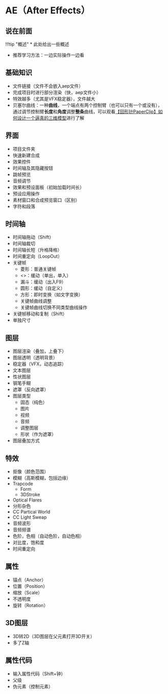 # AE（After Effects）
## 说在前面

!!!tip "概述"
    * 此处给出一些概述

* 推荐学习方法：一边实际操作一边看

## 基础知识
* 文件链接（文件不会嵌入aep文件）
* 完成项目时进行部分渲染（快，aep文件小）
* 特效越多（尤其是VFX稳定器），文件越大
* 贝塞尔曲线：一种**曲线**，一个端点有两个控制臂（也可以只有一个或没有），通过调节控制臂**长度**和**角度**调整**整条**曲线，可以观看[【回形针PaperClip】如何设计一个逼真的三维模型](https://www.bilibili.com/video/av35637884)进行了解

## 界面
* 项目文件夹
* 快速新建合成
* 效果控件
* 时间轴及其隐藏按钮
* 跳帧预览
* 音频调节
* 效果和预设面板（初始加载时间长）
* 预设应用操作
* 素材窗口和合成预览窗口（区别）
* 字符和段落

## 时间轴
* 时间轴拖动（Shift）
* 时间轴裁切
* 时间轴长短（升格降格）
* 时间重定向（LoopOut）
* 关键帧
    * 菱形：普通关键帧
    * <>：缓动（单出，单入）
    * 漏斗：缓动（出入F9）
    * 圆形：缓动（自定义）
    * 方形：即时变换（如文字变换）
    * 关键帧曲线调整
    * 关键帧曲线切换不同类型曲线操作
* 关键帧移动和复制（Shift）
* 单独尺寸

## 图层
* 图层渲染（叠加，上叠下）
* 图层透明（透明背景）
* 稳定器（VFX，动态追踪）
* 文本图层
* 性状图层
* 钢笔手糊
* 遮罩（反向遮罩）
* 图层类型
    * 固态（纯色）
    * 图片
    * 视频
    * 音频
    * 调整图层
    * 形状（作为遮罩）
* 图层叠加方式

## 特效
* 抠像（颜色范围）
* 模糊（高斯模糊，包括边缘）
* Trapcode
    * Form
    * 3DStroke
* Optical Flares
* 分形杂色
* CC Partical World
* CC Light Sweap
* 音频波形
* 音频频谱
* 色阶，色相（自动色阶，自动色相）
* 对比度，饱和度
* 时间重定向

## 属性
* 锚点（Anchor）
* 位置（Position）
* 缩放（Scale）
* 不透明度
* 旋转（Rotation）

## 3D图层
* 3D转2D（3D图层在父元素打开3D开关）
* 多了Z轴

## 属性代码
* 输入属性代码（Shift+钟）
* 父级
* 伪元素（控制元素）













